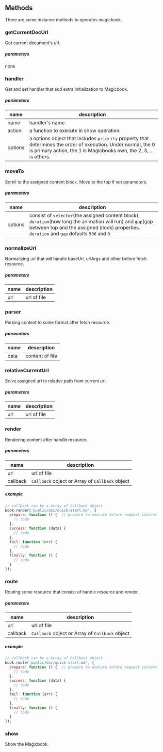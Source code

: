 ## Methods
There are some instance methods to operates magicbook.

### getCurrentDocUrl
Get current document's url.

##### parameters
none


### handler
Get and set handler that add extra initialization to Magicbook.

##### parameters
| name    | description    |
|---------|----------------|
| name    | handler's name. |
| action  | a function to execute in show operation. |
| options | a options object that includes `priority` property that determines the order of execution. Under normal, the 0 is primary  action, the 1 is Magicbooks own, the 2, 3, ... is others. |


### moveTo
Scroll to the assigned content block. Move to the top if not parameters.

##### parameters
| name      | description      |
|-----------|------------------|
| options   | consist of `selector`(the assigned content block), `duration`(how long the animation will run) and `gap`(gap between top and the assigned block) properties. `duration` and `gap` defaults `500` and `0` |


### normalizeUrl
Normalizing url that will handle baseUrl, urlArgs and other before fetch resource.

##### parameters
| name    | description     |
|---------|-----------------|
| url		  | url of file     |


### parser
Parsing content to some format after fetch resource.

##### parameters
| name    | description     |
|---------|-----------------|
| data		| content of file |


### relativeCurrentUrl
Solve assigned url to relative path from current url.

##### parameters
| name     | description      |
|----------|------------------|
| url		   | url of file      |


### render
Rendering content after handle resource.

##### parameters
| name     | description     |
|----------|-----------------|
| url		   | url of file     |
| callback | `Callback` object or Array of `Callback` object |

##### example
```js
// callback can be a Array of Callback object
book.render('public/doc/quick-start.md', {
  prepare: function () {  // prepare to execute before request content.
    // todo
  },
  success: function (data) {
    // todo
  },
  fail: function (err) {
    // todo
  },
  finally: function () {
    // todo
  }
});
```


### route
Routing some resource that consist of handle resource and render.

##### parameters
| name     | description     |
|----------|-----------------|
| url		   | url of file     |
| callback | `Callback` object or Array of `Callback` object |

##### example
```js
// callback can be a Array of Callback object
book.route('public/doc/quick-start.md', {
  prepare: function () {  // prepare to execute before request content.
    // todo
  },
  success: function (data) {
    // todo
  },
  fail: function (err) {
    // todo
  },
  finally: function () {
    // todo
  }
});
```


### show
Show the Magicbook.
